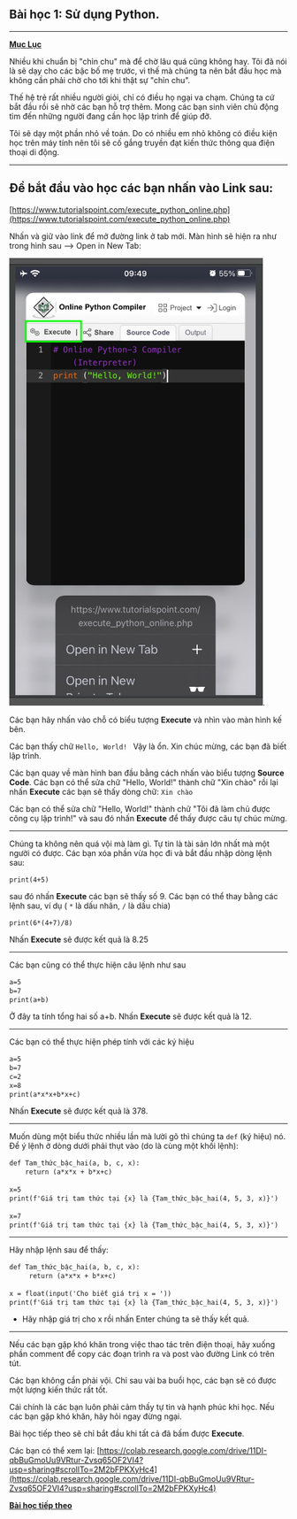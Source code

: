Bài học 1: Sử dụng Python.
---
---
[**Mục Lục**](../README.md)

Nhiều khi chuẩn bị "chỉn chu" mà để chờ lâu quá cũng không hay. Tôi đã nói là sẽ dạy cho các bậc bố mẹ trước, vì thế mà chúng ta nên bắt đầu học mà không cần phải chờ cho tới khi thật sự "chỉn chu".

Thế hệ trẻ rất nhiều người giỏi, chỉ có điều họ ngại va chạm. Chúng ta cứ bắt đầu rồi sẽ nhờ các bạn hỗ trợ thêm. Mong các bạn sinh viên chủ động tìm đến những người đang cần học lập trình để giúp đỡ.

Tôi sẽ dạy một phần nhỏ về toán. Do có nhiều em nhỏ không có điều kiện học trên máy tính nên tôi sẽ cố gắng truyền đạt kiến thức thông qua điện thoại di động.

---
## Để bắt đầu vào học các bạn nhấn vào Link sau:
[https://www.tutorialspoint.com/execute_python_online.php](https://www.tutorialspoint.com/execute_python_online.php)

Nhấn và giữ vào link để mở đường link ở tab mới.
Màn hình sẽ hiện ra như trong hình sau --> Open in New Tab:

![](../images/open-in-new-tab.png).

Các bạn hãy nhấn vào chỗ có biểu tượng ****Execute**** và nhìn vào màn hình kế bên.

Các bạn thấy chữ `Hello, World! ` Vậy là ổn. Xin chúc mừng, các bạn đã biết lập trình.

Các bạn quay về màn hình ban đầu bằng cách nhấn vào biểu tượng **Source Code**.
Các bạn có thể sửa chữ "Hello, World!" thành chữ "Xin chào" rồi lại nhấn **Execute** các bạn sẽ thấy dòng chữ:  `Xin chào `

Các bạn có thể sửa chữ "Hello, World!" thành chữ "Tôi đã làm chủ được công cụ lập trình!" và sau đó nhấn ****Execute**** để thấy được câu tự chúc mừng.

---

Chúng ta không nên quá vội mà làm gì. Tự tin là tài sản lớn nhất mà một người có được. Các bạn xóa phần vừa học đi và bắt đầu nhập dòng lệnh sau:
```
print(4+5)
```
sau đó nhấn **Execute** các bạn sẽ thấy số 9.
Các bạn có thể thay bằng các lệnh sau, ví dụ ( `*` là dấu nhân, `/` là dấu chia)
```
print(6*(4+7)/8)
```

Nhấn **Execute** sẽ được kết quả là 8.25

---
Các bạn cũng có thể thực hiện câu lệnh như sau
```
a=5
b=7
print(a+b)
```
Ở đây ta tính tổng hai số a+b. Nhấn **Execute** sẽ được kết quả là 12.

---
Các bạn có thể thực hiện phép tính với các ký hiệu
```
a=5
b=7
c=2
x=8
print(a*x*x+b*x+c)
```
Nhấn **Execute** sẽ được kết quả là 378.

---
Muốn dùng một biểu thức nhiều lần mà lười gõ thì chúng ta `def` (ký hiệu) nó. Để ý lệnh ở dòng dưới phải thụt vào (do là cùng một khối lệnh):
```
def Tam_thức_bậc_hai(a, b, c, x):
    return (a*x*x + b*x+c)

x=5
print(f'Giá trị tam thức tại {x} là {Tam_thức_bậc_hai(4, 5, 3, x)}')

x=7
print(f'Giá trị tam thức tại {x} là {Tam_thức_bậc_hai(4, 5, 3, x)}')
```

---
Hãy nhập lệnh sau để thấy:
```
def Tam_thức_bậc_hai(a, b, c, x):
     return (a*x*x + b*x+c)

x = float(input('Cho biết giá trị x = '))
print(f'Giá trị tam thức tại {x} là {Tam_thức_bậc_hai(4, 5, 3, x)}')
```
- Hãy nhập giá trị cho x rồi nhấn Enter chúng ta sẽ thấy kết quả.

---
Nếu các bạn gặp khó khăn trong việc thao tác trên điện thoại, hãy xuống phần comment để copy các đoạn trình ra và post vào đường Link có trên tút.

Các bạn không cần phải vội. Chỉ sau vài ba buổi học, các bạn sẽ có được một lượng kiến thức rất tốt.

Cái chính là các bạn luôn phải cảm thấy tự tin và hạnh phúc khi học.  Nếu các bạn gặp khó khăn, hãy hỏi ngay đừng ngại.

Bài học tiếp theo sẽ chỉ bắt đầu khi tất cả đã bấm được **Execute**.

Các bạn có thể xem lại:
[https://colab.research.google.com/drive/11DI-qbBuGmoUu9VRtur-Zvsq65OF2VI4?usp=sharing#scrollTo=2M2bFPKXyHc4](https://colab.research.google.com/drive/11DI-qbBuGmoUu9VRtur-Zvsq65OF2VI4?usp=sharing#scrollTo=2M2bFPKXyHc4)


[**Bài học tiếp theo**](2.md)